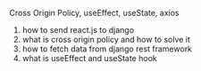 Cross Origin Policy, useEffect, useState, axios

1. how to send react.js to django
2. what is cross origin policy and how to solve it
3. how to fetch data from django rest framework
4. what is useEffect and useState hook